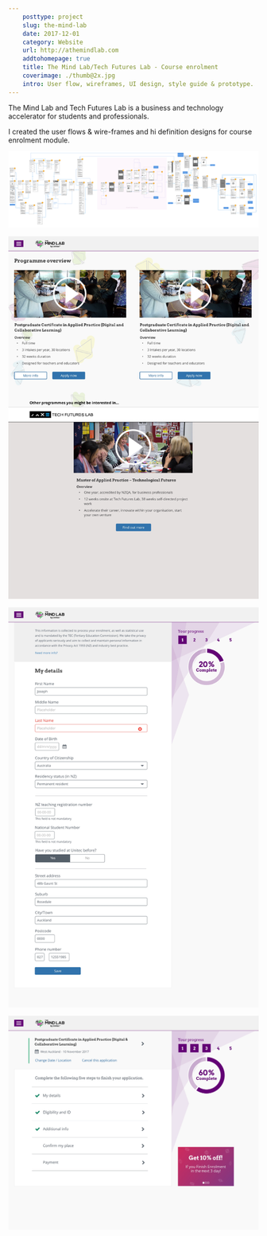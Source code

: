```yaml
---  
    posttype: project
    slug: the-mind-lab
    date: 2017-12-01
    category: Website
    url: http://athemindlab.com
    addtohomepage: true
    title: The Mind Lab/Tech Futures Lab - Course enrolment 
    coverimage: ./thumb@2x.jpg
    intro: User flow, wireframes, UI design, style guide & prototype.
---
```


<div class="description">

The Mind Lab and Tech Futures Lab is a business and technology accelerator for students and professionals.

I created the user flows & wire-frames and hi definition designs for course enrolment module.

</div>

<div class="images">

![The Mind Lab - User flow](./tfl-flow-small.png "The Mind Lab - User flow")

![The Mind Lab - Home page](./home@2x.jpg "The Mind Lab - Home page")

![The Mind Lab - Register - Step 1](./register-step1@2x.jpg "The Mind Lab - Register - Step 1")

![The Mind Lab - Register - Step 3](./register-step3@2x.jpg "The Mind Lab - Register - Step 3")

</div>